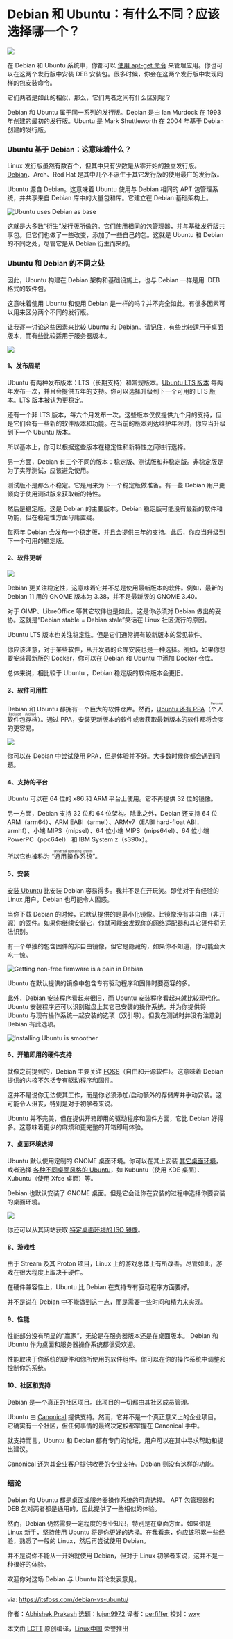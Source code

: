 [#]: subject: "Debian vs Ubuntu: What’s the Difference? Which One Should You Use?"
[#]: via: "https://itsfoss.com/debian-vs-ubuntu/"
[#]: author: "Abhishek Prakash https://itsfoss.com/author/abhishek/"
[#]: collector: "lujun9972"
[#]: translator: "perfiffer"
[#]: reviewer: "wxy"
[#]: publisher: " "
[#]: url: " "

Debian 和 Ubuntu：有什么不同？应该选择哪一个？
======

![](https://img.linux.net.cn/data/attachment/album/202109/02/230706mpahrwpwjjm2jkpu.jpg)

在 Debian 和 Ubuntu 系统中，你都可以 [使用 apt-get 命令][1] 来管理应用。你也可以在这两个发行版中安装 DEB 安装包。很多时候，你会在这两个发行版中发现同样的包安装命令。

它们两者是如此的相似，那么，它们两者之间有什么区别呢？

Debian 和 Ubuntu 属于同一系列的发行版。Debian 是由 Ian Murdock 在 1993 年创建的最初的发行版。Ubuntu 是 Mark Shuttleworth 在 2004 年基于 Debian 创建的发行版。

### Ubuntu 基于 Debian：这意味着什么？

Linux 发行版虽然有数百个，但其中只有少数是从零开始的独立发行版。 [Debian][2]、Arch、Red Hat 是其中几个不派生于其它发行版的使用最广的发行版。

Ubuntu 源自 Debian。这意味着 Ubuntu 使用与 Debian 相同的 APT 包管理系统，并共享来自 Debian 库中的大量包和库。它建立在 Debian 基础架构上。

![Ubuntu uses Debian as base][3]

这就是大多数“衍生”发行版所做的。它们使用相同的包管理器，并与基础发行版共享包。但它们也做了一些改变，添加了一些自己的包。这就是 Ubuntu 和 Debian 的不同之处，尽管它是从 Debian 衍生而来的。

### Ubuntu 和 Debian 的不同之处

因此，Ubuntu 构建在 Debian 架构和基础设施上，也与 Debian 一样是用 .DEB 格式的软件包。

这意味着使用 Ubuntu 和使用 Debian 是一样的吗？并不完全如此。有很多因素可以用来区分两个不同的发行版。

让我逐一讨论这些因素来比较 Ubuntu 和 Debian。请记住，有些比较适用于桌面版本，而有些比较适用于服务器版本。

![][4]

#### 1、发布周期

Ubuntu 有两种发布版本：LTS（长期支持）和常规版本。[Ubuntu LTS 版本][5] 每两年发布一次，并且会提供五年的支持。你可以选择升级到下一个可用的 LTS 版本。LTS 版本被认为更稳定。

还有一个非 LTS 版本，每六个月发布一次。这些版本仅仅提供九个月的支持，但是它们会有一些新的软件版本和功能。在当前的版本到达维护年限时，你应当升级到下一个 Ubuntu 版本。

所以基本上，你可以根据这些版本在稳定性和新特性之间进行选择。

另一方面，Debian 有三个不同的版本：稳定版、测试版和非稳定版。非稳定版是为了实际测试，应该避免使用。

测试版不是那么不稳定。它是用来为下一个稳定版做准备。有一些 Debian 用户更倾向于使用测试版来获取新的特性。

然后是稳定版。这是 Debian 的主要版本。Debian 稳定版可能没有最新的软件和功能，但在稳定性方面毋庸置疑。

每两年 Debian 会发布一个稳定版，并且会提供三年的支持。此后，你应当升级到下一个可用的稳定版。

#### 2、软件更新

![][6]

Debian 更关注稳定性，这意味着它并不总是使用最新版本的软件。例如，最新的 Debian 11 用的 GNOME 版本为 3.38，并不是最新版的 GNOME 3.40。 

对于 GIMP、LibreOffice 等其它软件也是如此。这是你必须对 Debian 做出的妥协。这就是“Debian stable = Debian stale”笑话在 Linux 社区流行的原因。

Ubuntu LTS 版本也关注稳定性。但是它们通常拥有较新版本的常见软件。

你应该注意，对于某些软件，从开发者的仓库安装也是一种选择。例如，如果你想要安装最新版的 Docker，你可以在 Debian 和 Ubuntu 中添加 Docker 仓库。

总体来说，相比较于 Ubuntu ，Debian 稳定版的软件版本会更旧。 

#### 3、软件可用性

Debian 和 Ubuntu 都拥有一个巨大的软件仓库。然而，[Ubuntu 还有 PPA][7]（<ruby>个人软件包存档<rt>Personal Package Archive</rt></ruby>）。通过 PPA，安装更新版本的软件或者获取最新版本的软件都将会变的更容易。

![][8]

你可以在 Debian 中尝试使用 PPA，但是体验并不好。大多数时候你都会遇到问题。

#### 4、支持的平台

Ubuntu 可以在 64 位的 x86 和 ARM 平台上使用。它不再提供 32 位的镜像。

另一方面，Debian 支持 32 位和 64 位架构。除此之外，Debian 还支持 64 位 ARM（arm64）、ARM EABI（armel）、ARMv7（EABI hard-float ABI，armhf）、小端 MIPS（mipsel）、64 位小端 MIPS（mips64el）、64 位小端 PowerPC（ppc64el） 和 IBM System z（s390x）。

所以它也被称为 “<ruby>通用操作系统<rt>universal operating system</rt></ruby>”。

#### 5、安装

[安装 Ubuntu][9] 比安装 Debian 容易得多。我并不是在开玩笑。即使对于有经验的 Linux 用户，Debian 也可能令人困惑。

当你下载 Debian 的时候，它默认提供的是最小化镜像。此镜像没有非自由（非开源）的固件。如果你继续安装它，你就可能会发现你的网络适配器和其它硬件将无法识别。

有一个单独的包含固件的非自由镜像，但它是隐藏的，如果你不知道，你可能会大吃一惊。

![Getting non-free firmware is a pain in Debian][10]

Ubuntu 在默认提供的镜像中包含专有驱动程序和固件时要宽容的多。

此外，Debian 安装程序看起来很旧，而 Ubuntu 安装程序看起来就比较现代化。Ubuntu 安装程序还可以识别磁盘上其它已安装的操作系统，并为你提供将 Ubuntu 与现有操作系统一起安装的选项（双引导）。但我在测试时并没有注意到 Debian 有此选项。

![Installing Ubuntu is smoother][11]

#### 6、开箱即用的硬件支持

就像之前提到的，Debian 主要关注 [FOSS][12]（自由和开源软件）。这意味着 Debian 提供的内核不包括专有驱动程序和固件。

这并不是说你无法使其工作，而是你必须添加/启动额外的存储库并手动安装。这可能令人沮丧，特别是对于初学者来说。

Ubuntu 并不完美，但在提供开箱即用的驱动程序和固件方面，它比 Debian 好得多。这意味着更少的麻烦和更完整的开箱即用体验。

#### 7、桌面环境选择

Ubuntu 默认使用定制的 GNOME 桌面环境。你可以在其上安装 [其它桌面环境][13]，或者选择 [各种不同桌面风格的 Ubuntu][14]，如 Kubuntu（使用 KDE 桌面）、Xubuntu（使用 Xfce 桌面）等。

Debian 也默认安装了 GNOME 桌面。但是它会让你在安装的过程中选择你要安装的桌面环境。

![][15]

你还可以从其网站获取 [特定桌面环境的 ISO 镜像][16]。

#### 8、游戏性

由于 Stream 及其 Proton 项目，Linux 上的游戏总体上有所改善。尽管如此，游戏在很大程度上取决于硬件。

在硬件兼容性上，Ubuntu 比 Debian 在支持专有驱动程序方面要好。

并不是说在 Debian 中不能做到这一点，而是需要一些时间和精力来实现。

#### 9、性能

性能部分没有明显的“赢家”，无论是在服务器版本还是在桌面版本。 Debian 和 Ubuntu 作为桌面和服务器操作系统都很受欢迎。

性能取决于你系统的硬件和你所使用的软件组件。你可以在你的操作系统中调整和控制你的系统。

#### 10、社区和支持

Debian 是一个真正的社区项目。此项目的一切都由其社区成员管理。

Ubuntu 由 [Canonical][17] 提供支持。然而，它并不是一个真正意义上的企业项目。它确实有一个社区，但任何事情的最终决定权都掌握在 Canonical 手中。

就支持而言，Ubuntu 和 Debian 都有专门的论坛，用户可以在其中寻求帮助和提出建议。

Canonical 还为其企业客户提供收费的专业支持。Debian 则没有这样的功能。

### 结论

Debian 和 Ubuntu 都是桌面或服务器操作系统的可靠选择。 APT 包管理器和 DEB 包对两者都是通用的，因此提供了一些相似的体验。

然而，Debian 仍然需要一定程度的专业知识，特别是在桌面方面。如果你是 Linux 新手，坚持使用 Ubuntu 将是你更好的选择。在我看来，你应该积累一些经验，熟悉了一般的 Linux，然后再尝试使用 Debian。

并不是说你不能从一开始就使用 Debian，但对于 Linux 初学者来说，这并不是一种很好的体验。

欢迎你对这场 Debian 与 Ubuntu 辩论发表意见。

--------------------------------------------------------------------------------

via: https://itsfoss.com/debian-vs-ubuntu/

作者：[Abhishek Prakash][a]
选题：[lujun9972][b]
译者：[perfiffer](https://github.com/perfiffer)
校对：[wxy](https://github.com/wxy)

本文由 [LCTT](https://github.com/LCTT/TranslateProject) 原创编译，[Linux中国](https://linux.cn/) 荣誉推出

[a]: https://itsfoss.com/author/abhishek/
[b]: https://github.com/lujun9972
[1]: https://itsfoss.com/apt-get-linux-guide/
[2]: https://www.debian.org/
[3]: https://i0.wp.com/itsfoss.com/wp-content/uploads/2021/08/Debian-ubuntu-upstream.png?resize=800%2C400&ssl=1
[4]: https://i0.wp.com/itsfoss.com/wp-content/uploads/2021/08/debian-vs-ubuntu.png?resize=800%2C450&ssl=1
[5]: https://itsfoss.com/long-term-support-lts/
[6]: https://i0.wp.com/itsfoss.com/wp-content/uploads/2020/10/apt-cache-policy.png?resize=795%2C456&ssl=1
[7]: https://itsfoss.com/ppa-guide/
[8]: https://i2.wp.com/itsfoss.com/wp-content/uploads/2019/03/ffmpeg_add_ppa.jpg?resize=800%2C222&ssl=1
[9]: https://itsfoss.com/install-ubuntu/
[10]: https://i0.wp.com/itsfoss.com/wp-content/uploads/2021/08/Debian-firmware.png?resize=800%2C600&ssl=1
[11]: https://i2.wp.com/itsfoss.com/wp-content/uploads/2021/03/choose-something-else-installing-ubuntu.png?resize=800%2C491&ssl=1
[12]: https://itsfoss.com/what-is-foss/
[13]: https://itsfoss.com/best-linux-desktop-environments/
[14]: https://itsfoss.com/which-ubuntu-install/
[15]: https://i0.wp.com/itsfoss.com/wp-content/uploads/2021/08/debian-install-desktop-environment.png?resize=640%2C479&ssl=1
[16]: https://cdimage.debian.org/debian-cd/current-live/amd64/iso-hybrid/
[17]: https://canonical.com/
